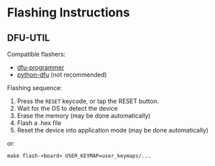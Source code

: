 # Flashing Instructions

## DFU-UTIL

Compatible flashers:

* [dfu-programmer](http://dfu-util.sourceforge.net/)
* [python-dfu](https://github.com/vpelletier/python-dfu) (not recommended)

Flashing sequence:

1. Press the `RESET` keycode, or tap the RESET button.
2. Wait for the OS to detect the device
3. Erase the memory (may be done automatically)
4. Flash a .hex file
5. Reset the device into application mode (may be done automatically)

or:

    make flash-<board> USER_KEYMAP=user_keymaps/...
